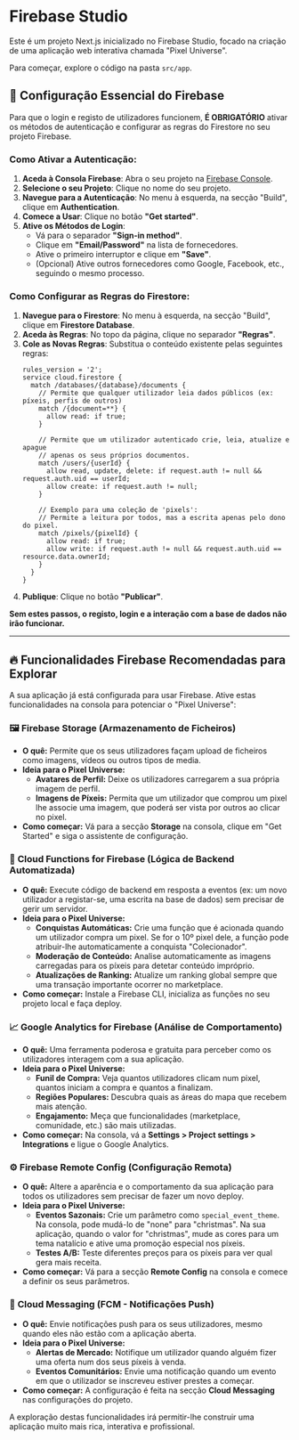 # Firebase Studio

Este é um projeto Next.js inicializado no Firebase Studio, focado na criação de uma aplicação web interativa chamada "Pixel Universe".

Para começar, explore o código na pasta `src/app`.

## 🚀 Configuração Essencial do Firebase

Para que o login e registo de utilizadores funcionem, **É OBRIGATÓRIO** ativar os métodos de autenticação e configurar as regras do Firestore no seu projeto Firebase.

### Como Ativar a Autenticação:

1.  **Aceda à Consola Firebase**: Abra o seu projeto na [Firebase Console](https://console.firebase.google.com/).
2.  **Selecione o seu Projeto**: Clique no nome do seu projeto.
3.  **Navegue para a Autenticação**: No menu à esquerda, na secção "Build", clique em **Authentication**.
4.  **Comece a Usar**: Clique no botão **"Get started"**.
5.  **Ative os Métodos de Login**:
    *   Vá para o separador **"Sign-in method"**.
    *   Clique em **"Email/Password"** na lista de fornecedores.
    *   Ative o primeiro interruptor e clique em **"Save"**.
    *   (Opcional) Ative outros fornecedores como Google, Facebook, etc., seguindo o mesmo processo.

### Como Configurar as Regras do Firestore:

1.  **Navegue para o Firestore**: No menu à esquerda, na secção "Build", clique em **Firestore Database**.
2.  **Aceda às Regras**: No topo da página, clique no separador **"Regras"**.
3.  **Cole as Novas Regras**: Substitua o conteúdo existente pelas seguintes regras:
    ```
    rules_version = '2';
    service cloud.firestore {
      match /databases/{database}/documents {
        // Permite que qualquer utilizador leia dados públicos (ex: píxeis, perfis de outros)
        match /{document=**} {
          allow read: if true;
        }

        // Permite que um utilizador autenticado crie, leia, atualize e apague
        // apenas os seus próprios documentos.
        match /users/{userId} {
          allow read, update, delete: if request.auth != null && request.auth.uid == userId;
          allow create: if request.auth != null;
        }

        // Exemplo para uma coleção de 'pixels':
        // Permite a leitura por todos, mas a escrita apenas pelo dono do pixel.
        match /pixels/{pixelId} {
          allow read: if true;
          allow write: if request.auth != null && request.auth.uid == resource.data.ownerId;
        }
      }
    }
    ```
4.  **Publique**: Clique no botão **"Publicar"**.

**Sem estes passos, o registo, login e a interação com a base de dados não irão funcionar.**

---

## 🔥 Funcionalidades Firebase Recomendadas para Explorar

A sua aplicação já está configurada para usar Firebase. Ative estas funcionalidades na consola para potenciar o "Pixel Universe":

### 🖼️ **Firebase Storage (Armazenamento de Ficheiros)**
- **O quê:** Permite que os seus utilizadores façam upload de ficheiros como imagens, vídeos ou outros tipos de media.
- **Ideia para o Pixel Universe:**
  - **Avatares de Perfil:** Deixe os utilizadores carregarem a sua própria imagem de perfil.
  - **Imagens de Píxeis:** Permita que um utilizador que comprou um pixel lhe associe uma imagem, que poderá ser vista por outros ao clicar no pixel.
- **Como começar:** Vá para a secção **Storage** na consola, clique em "Get Started" e siga o assistente de configuração.

### 🤖 **Cloud Functions for Firebase (Lógica de Backend Automatizada)**
- **O quê:** Execute código de backend em resposta a eventos (ex: um novo utilizador a registar-se, uma escrita na base de dados) sem precisar de gerir um servidor.
- **Ideia para o Pixel Universe:**
  - **Conquistas Automáticas:** Crie uma função que é acionada quando um utilizador compra um pixel. Se for o 10º pixel dele, a função pode atribuir-lhe automaticamente a conquista "Colecionador".
  - **Moderação de Conteúdo:** Analise automaticamente as imagens carregadas para os píxeis para detetar conteúdo impróprio.
  - **Atualizações de Ranking:** Atualize um ranking global sempre que uma transação importante ocorrer no marketplace.
- **Como começar:** Instale a Firebase CLI, inicializa as funções no seu projeto local e faça deploy.

### 📈 **Google Analytics for Firebase (Análise de Comportamento)**
- **O quê:** Uma ferramenta poderosa e gratuita para perceber como os utilizadores interagem com a sua aplicação.
- **Ideia para o Pixel Universe:**
  - **Funil de Compra:** Veja quantos utilizadores clicam num pixel, quantos iniciam a compra e quantos a finalizam.
  - **Regiões Populares:** Descubra quais as áreas do mapa que recebem mais atenção.
  - **Engajamento:** Meça que funcionalidades (marketplace, comunidade, etc.) são mais utilizadas.
- **Como começar:** Na consola, vá a **Settings > Project settings > Integrations** e ligue o Google Analytics.

### ⚙️ **Firebase Remote Config (Configuração Remota)**
- **O quê:** Altere a aparência e o comportamento da sua aplicação para todos os utilizadores sem precisar de fazer um novo deploy.
- **Ideia para o Pixel Universe:**
  - **Eventos Sazonais:** Crie um parâmetro como `special_event_theme`. Na consola, pode mudá-lo de "none" para "christmas". Na sua aplicação, quando o valor for "christmas", mude as cores para um tema natalício e ative uma promoção especial nos píxeis.
  - **Testes A/B:** Teste diferentes preços para os píxeis para ver qual gera mais receita.
- **Como começar:** Vá para a secção **Remote Config** na consola e comece a definir os seus parâmetros.

### 🔔 **Cloud Messaging (FCM - Notificações Push)**
- **O quê:** Envie notificações push para os seus utilizadores, mesmo quando eles não estão com a aplicação aberta.
- **Ideia para o Pixel Universe:**
  - **Alertas de Mercado:** Notifique um utilizador quando alguém fizer uma oferta num dos seus píxeis à venda.
  - **Eventos Comunitários:** Envie uma notificação quando um evento em que o utilizador se inscreveu estiver prestes a começar.
- **Como começar:** A configuração é feita na secção **Cloud Messaging** nas configurações do projeto.

A exploração destas funcionalidades irá permitir-lhe construir uma aplicação muito mais rica, interativa e profissional.
